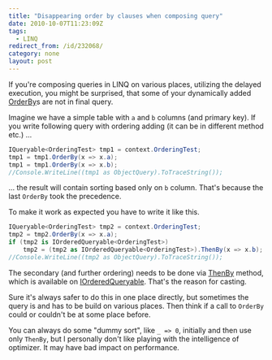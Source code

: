 ```yaml
---
title: "Disappearing order by clauses when composing query"
date: 2010-10-07T11:23:09Z
tags:
  - LINQ
redirect_from: /id/232068/
category: none
layout: post
---
```

If you're composing queries in LINQ on various places, utilizing the delayed execution, you might be surprised, that some of your dynamically added [OrderBy][1]s are not in final query.

Imagine we have a simple table with `a` and `b` columns (and primary key). If you write following query with ordering adding (it can be in different method etc.) ...

```csharp
IQueryable<OrderingTest> tmp1 = context.OrderingTest;
tmp1 = tmp1.OrderBy(x => x.a);
tmp1 = tmp1.OrderBy(x => x.b);
//Console.WriteLine((tmp1 as ObjectQuery).ToTraceString());
```

... the result will contain sorting based only on `b` column. That's because the last `OrderBy` took the precedence.

To make it work as expected you have to write it like this.

```csharp
IQueryable<OrderingTest> tmp2 = context.OrderingTest;
tmp2 = tmp2.OrderBy(x => x.a);
if (tmp2 is IOrderedQueryable<OrderingTest>)
	tmp2 = (tmp2 as IOrderedQueryable<OrderingTest>).ThenBy(x => x.b);
//Console.WriteLine((tmp2 as ObjectQuery).ToTraceString());
```

The secondary (and further ordering) needs to be done via [ThenBy][2] method, which is available on [IOrderedQueryable<T>][3]. That's the reason for casting.

Sure it's always safer to do this in one place directly, but sometimes the query is and has to be build on various places. Then think if a call to `OrderBy` could or couldn't be at some place before.

You can always do some "dummy sort", like `_ => 0`, initially and then use only `ThenBy`, but I personally don't like playing with the intelligence of optimizer. It may have bad impact on performance.

[1]: http://msdn.microsoft.com/en-us/library/system.linq.queryable.orderby.aspx
[2]: http://msdn.microsoft.com/en-us/library/system.linq.queryable.thenby.aspx
[3]: http://msdn.microsoft.com/en-us/library/bb340178.aspx

